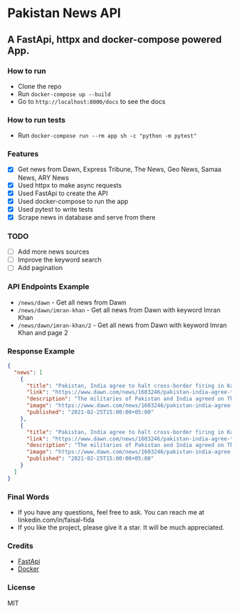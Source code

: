 # Pakistan News API

## A FastApi, httpx and docker-compose powered App.

### How to run

- Clone the repo
- Run `docker-compose up --build`
- Go to `http://localhost:8000/docs` to see the docs

### How to run tests

- Run `docker-compose run --rm app sh -c "python -m pytest"`

### Features

- [x] Get news from Dawn, Express Tribune, The News, Geo News, Samaa News, ARY News
- [x] Used httpx to make async requests
- [x] Used FastApi to create the API
- [x] Used docker-compose to run the app
- [x] Used pytest to write tests
- [x] Scrape news in database and serve from there

### TODO

- [ ] Add more news sources
- [ ] Improve the keyword search
- [ ] Add pagination

### API Endpoints Example

- `/news/dawn` - Get all news from Dawn
- `/news/dawn/imran-khan` - Get all news from Dawn with keyword Imran Khan
- `/news/dawn/imran-khan/2` - Get all news from Dawn with keyword Imran Khan and page 2

### Response Example

```json
{
  "news": [
    {
      "title": "Pakistan, India agree to halt cross-border firing in Kashmir",
      "link": "https://www.dawn.com/news/1603246/pakistan-india-agree-to-halt-cross-border-firing-in-kashmir",
      "description": "The militaries of Pakistan and India agreed on Thursday to stop firing along the Line of Control (LoC) in disputed Kashmir, promising to adhere to a ceasefire agreement that has been largely ignored since it was first struck in 2003.",
      "image": "https://www.dawn.com/news/1603246/pakistan-india-agree-to-halt-cross-border-firing-in-kashmir/media_gallery/normal/1611676499.jpg",
      "published": "2021-02-25T15:00:00+05:00"
    },
    {
      "title": "Pakistan, India agree to halt cross-border firing in Kashmir",
      "link": "https://www.dawn.com/news/1603246/pakistan-india-agree-to-halt-cross-border-firing-in-kashmir",
      "description": "The militaries of Pakistan and India agreed on Thursday to stop firing along the Line of Control (LoC) in disputed Kashmir, promising to adhere to a ceasefire agreement that has been largely ignored since it was first struck in 2003.",
      "image": "https://www.dawn.com/news/1603246/pakistan-india-agree-to-halt-cross-border-firing-in-kashmir/media_gallery/normal/1611676499.jpg",
      "published": "2021-02-25T15:00:00+05:00"
    }
  ]
}
```

### Final Words

- If you have any questions, feel free to ask. You can reach me at linkedin.com/in/faisal-fida
- If you like the project, please give it a star. It will be much appreciated.

### Credits

- [FastApi](https://fastapi.tiangolo.com/)
- [Docker](https://www.docker.com/)

### License

MIT
